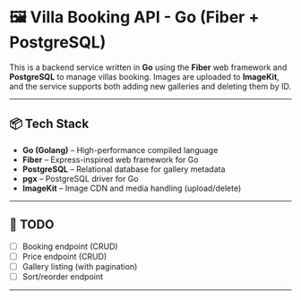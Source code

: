 # 🖼️ Villa Booking API - Go (Fiber + PostgreSQL)

This is a backend service written in **Go** using the **Fiber** web framework and **PostgreSQL** to manage villas booking. Images are uploaded to **ImageKit**, and the service supports both adding new galleries and deleting them by ID.

---

## 📦 Tech Stack

* **Go (Golang)** – High-performance compiled language
* **Fiber** – Express-inspired web framework for Go
* **PostgreSQL** – Relational database for gallery metadata
* **pgx** – PostgreSQL driver for Go
* **ImageKit** – Image CDN and media handling (upload/delete)

---

## 📌 TODO

* [ ] Booking endpoint (CRUD)
* [ ] Price endpoint (CRUD)
* [ ] Gallery listing (with pagination)
* [ ] Sort/reorder endpoint

---

